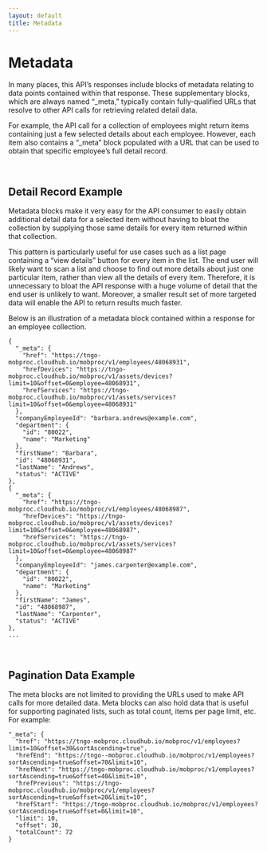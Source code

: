 ```yaml
---
layout: default
title: Metadata
---
```


# Metadata

In many places, this API’s responses include blocks of metadata relating to data points contained within that response. These supplementary blocks, which are always named “_meta,” typically contain fully-qualified URLs that resolve to other API calls for retrieving related detail data.

For example, the API call for a collection of employees might return items containing just a few selected details about each employee. However, each item also contains a “_meta” block populated with a URL that can be used to obtain that specific employee’s full detail record. 

<br />

## Detail Record Example

Metadata blocks make it very easy for the API consumer to easily obtain additional detail data for a selected item without having to bloat the collection by supplying those same details for every item returned within that collection. 

This pattern is particularly useful for use cases such as a list page containing a “view details” button for every item in the list. The end user will likely want to scan a list and choose to find out more details about just one particular item, rather than view all the details of every item. Therefore, it is unnecessary to bloat the API response with a huge volume of detail that the end user is unlikely to want. Moreover, a smaller result set of more targeted data will enable the API to return results much faster.

Below is an illustration of a metadata block contained within a response for an employee collection.

```
{
  "_meta": {
    "href": "https://tngo-mobproc.cloudhub.io/mobproc/v1/employees/48068931",
    "hrefDevices": "https://tngo-mobproc.cloudhub.io/mobproc/v1/assets/devices?limit=10&offset=0&employee=48068931",
    "hrefServices": "https://tngo-mobproc.cloudhub.io/mobproc/v1/assets/services?limit=10&offset=0&employee=48068931"
  },
  "companyEmployeeId": "barbara.andrews@example.com",
  "department": {
    "id": "80022",
    "name": "Marketing"
  },
  "firstName": "Barbara",
  "id": "48068931",
  "lastName": "Andrews",
  "status": "ACTIVE"
},
{
  "_meta": {
    "href": "https://tngo-mobproc.cloudhub.io/mobproc/v1/employees/48068987",
    "hrefDevices": "https://tngo-mobproc.cloudhub.io/mobproc/v1/assets/devices?limit=10&offset=0&employee=48068987",
    "hrefServices": "https://tngo-mobproc.cloudhub.io/mobproc/v1/assets/services?limit=10&offset=0&employee=48068987"
  },
  "companyEmployeeId": "james.carpenter@example.com",
  "department": {
    "id": "80022",
    "name": "Marketing"
  },
  "firstName": "James",
  "id": "48068987",
  "lastName": "Carpenter",
  "status": "ACTIVE"
},
...
```
<br />

## Pagination Data Example

The meta blocks are not limited to providing the URLs used to make API calls for more detailed data. Meta blocks can also hold data that is useful for supporting paginated lists, such as total count, items per page limit, etc. For example:


```
"_meta": {
  "href": "https://tngo-mobproc.cloudhub.io/mobproc/v1/employees?limit=10&offset=30&sortAscending=true",
  "hrefEnd": "https://tngo--mobproc.cloudhub.io/mobproc/v1/employees?sortAscending=true&offset=70&limit=10",
  "hrefNext": "https://tngo-mobproc.cloudhub.io/mobproc/v1/employees?sortAscending=true&offset=40&limit=10",
  "hrefPrevious": "https://tngo-mobproc.cloudhub.io/mobproc/v1/employees?sortAscending=true&offset=20&limit=10",
  "hrefStart": "https://tngo-mobproc.cloudhub.io/mobproc/v1/employees?sortAscending=true&offset=0&limit=10",
  "limit": 10,
  "offset": 30,
  "totalCount": 72
}
```